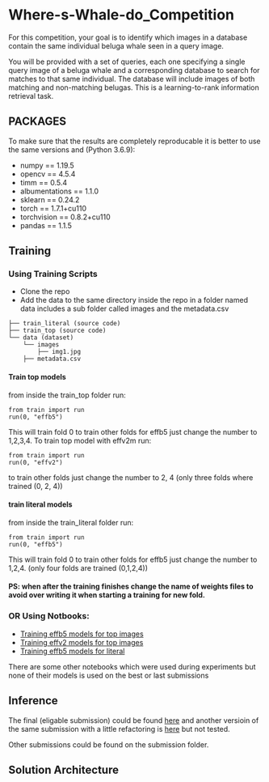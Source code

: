 # Where-s-Whale-do_Competition
For this competition, your goal is to identify which images in a database contain the same individual beluga whale seen in a query image.

You will be provided with a set of queries, each one specifying a single query image of a beluga whale and a corresponding database to search for matches to that same individual. The database will include images of both matching and non-matching belugas. This is a learning-to-rank information retrieval task.

## PACKAGES
To make sure that the results are completely reproducable it is better to use the same versions and (Python 3.6.9):
- numpy == 1.19.5
- opencv == 4.5.4
- timm == 0.5.4
- albumentations == 1.1.0
- sklearn == 0.24.2
- torch == 1.7.1+cu110
- torchvision == 0.8.2+cu110
- pandas == 1.1.5

## Training
### Using Training Scripts
* Clone the repo
* Add the data to the same directory inside the repo in a folder named data includes a sub folder called images and the metadata.csv
```
├── train_literal (source code)
├── train_top (source code)
└── data (dataset)
    └── images
        ├── img1.jpg
    ├── metadata.csv

```
  #### Train top models
  from inside the train_top folder run:
  ```
  from train import run
  run(0, "effb5")
  
  ```
  This will train fold 0 to train other folds for effb5 just change the number to 1,2,3,4.
  To train top model with effv2m run:
  ```
  from train import run
  run(0, "effv2")
  
  ```
  to train other folds just change the number to 2, 4 (only three folds where trained (0, 2, 4))
  #### train literal models
  from inside the train_literal folder run:
  ```
  from train import run
  run(0, "effb5")
  
  ```
  This will train fold 0 to train other folds for effb5 just change the number to 1,2,4. 
  (only four folds are trained (0,1,2,4))
  #### PS: when after the training finishes change the name of weights files to avoid over writing it when starting a training for new fold.
### OR Using Notbooks:
* <a href="https://github.com/ammarali32/Where-s-Whale-do_Competition/blob/main/submissions/score_4661/training_notebooks/model_tf_efficientnet_b4_ns_IMG_SIZE_512_arcface_f0_7.16.ipynb"> Training effb5 models for top images </a>
* <a href="https://github.com/ammarali32/Where-s-Whale-do_Competition/blob/main/submissions/score_4661/training_notebooks/model_efficientnetv2_rw_m_IMG_SIZE_512_arcface_f2_6-79.ipynb"> Training effv2 models for top images </a>
* <a href="https://github.com/ammarali32/Where-s-Whale-do_Competition/blob/main/submissions/score_4903/training_nb/model_tf_efficientnet_b4_ns_IMG_SIZE_512_arcface_f4_literal_newapproach.ipynb"> Training effb5 models for literal </a>

There are some other notebooks which were used during experiments but none of their models is used on the best or last submissions

## Inference
The final (eligable submission) could be found <a href="https://github.com/ammarali32/Where-s-Whale-do_Competition/blob/main/submissions/score_4887_final/main.py"> here</a> 
and another versioin of the same submission with a little refactoring is <a href="https://github.com/ammarali32/Where-s-Whale-do_Competition/blob/main/inference.py">here</a> but not tested.

 Other submissions could be found on the submission folder.

## Solution Architecture
